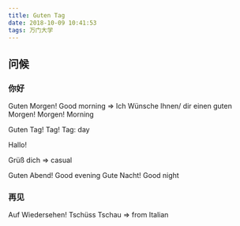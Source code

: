 ```yaml
---
title: Guten Tag
date: 2018-10-09 10:41:53
tags: 万门大学
---
```


## 问候
### 你好
Guten Morgen! Good morning => Ich Wünsche Ihnen/ dir einen guten Morgen!
Morgen! Morning

Guten Tag!
Tag!
Tag: day

Hallo!

Grüß dich => casual

Guten Abend! Good evening
Gute Nacht! Good night

### 再见
Auf Wiedersehen!
Tschüss
Tschau => from Italian